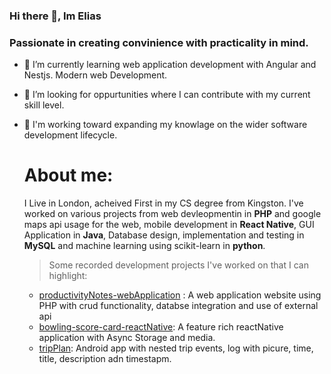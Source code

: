 ### Hi there 👋, Im Elias 
### Passionate in creating convinience with practicality in mind.

- 🌱 I’m currently learning web application development with Angular and Nestjs. Modern web Development.
- 👯 I’m looking for oppurtunities where I can contribute with my current skill level. 
- 📝 I'm working toward expanding my knowlage on the wider software development lifecycle. 

  # About me:
  I Live in London, acheived First in my CS degree from Kingston.
  I've worked on various projects from web devleopmentin in **PHP** and google maps api usage for the web, mobile development in **React Native**, GUI Application in **Java**, Database design, implementation and testing in **MySQL** and machine learning using scikit-learn in **python**.
   >  Some recorded development projects I've worked on that I can highlight:
   - [productivityNotes-webApplication](https://github.com/eliasdewan/productivityNotes-webApplication?tab=readme-ov-file#) : A web application website using PHP with crud functionality, databse integration and use of external api
   - [bowling-score-card-reactNative](https://github.com/eliasdewan/bowling-score-card-reactNative#): A feature rich reactNative application with Async Storage and media.
   - [tripPlan](https://github.com/eliasdewan/tripPlan#): Android app with nested trip events, log with picure, time, title, description adn timestapm.

<!--
**eliasdewan/eliasdewan** is a ✨ _special_ ✨ repository because its `README.md` (this file) appears on your GitHub profile.

Here are some ideas to get you started:

- 🔭 I’m currently working on ...
- 🌱 I’m currently learning ...
- 👯 I’m looking to collaborate on ...
- 🤔 I’m looking for help with ...
- 💬 Ask me about ...
- 📫 How to reach me: ...
- 😄 Pronouns: ...
- ⚡ Fun fact: ...
-->
